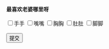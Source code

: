 <html>
<head>
   <title>老公调查问卷（其实只有一道题）</title>
</head>
<body>
    <h4>最喜欢老婆哪里呀</h4>
    <input type="checkbox" value="手手"/>手手
    <input type="checkbox" value="嘴嘴"/>嘴嘴
    <input type="checkbox" value="胸胸"/>胸胸
    <input type="checkbox" value="肚肚"/>肚肚
    <input type="checkbox" value="脚脚"/>脚脚
    <br>
    <br>
<button>提交</button>
</body>
</html>